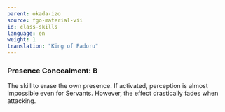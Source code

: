 ```yaml
---
parent: okada-izo
source: fgo-material-vii
id: class-skills
language: en
weight: 1
translation: "King of Padoru"
---
```


### Presence Concealment: B

The skill to erase the own presence. If activated, perception is almost impossible even for Servants. However, the effect drastically fades when attacking.
